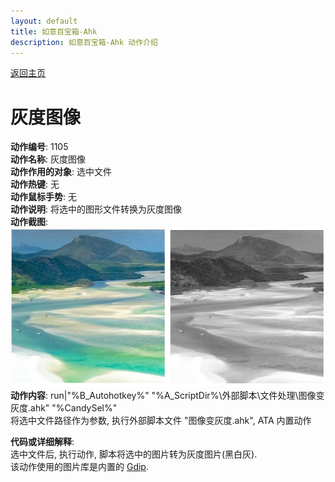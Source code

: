 ```yaml
---
layout: default
title: 如意百宝箱-Ahk
description: 如意百宝箱-Ahk 动作介绍
---
```

<link rel="stylesheet" href="../Actions/css/atom-one-light.min.css">
<script src="../Actions/js/highlight.min.js"></script>
<script>hljs.highlightAll();</script>

[返回主页](../index.md)

# [](#header-2) 灰度图像

**动作编号**: 1105  
**动作名称**: 灰度图像  
**动作作用的对象**: 选中文件  
**动作热键**: 无  
**动作鼠标手势**: 无  
**动作说明**: 将选中的图形文件转换为灰度图像  
**动作截图**:  
  ![灰度图像](img1/1105.jpg)  
**动作内容**: run|"%B_Autohotkey%" "%A_ScriptDir%\外部脚本\文件处理\图像变灰度.ahk" "%CandySel%"  
将选中文件路径作为参数, 执行外部脚本文件 "图像变灰度.ahk", ATA 内置动作  

**代码或详细解释**:  
选中文件后, 执行动作, 脚本将选中的图片转为灰度图片(黑白灰).  
该动作使用的图片库是内置的 [Gdip](https://github.com/marius-sucan/AHK-GDIp-Library-Compilation).